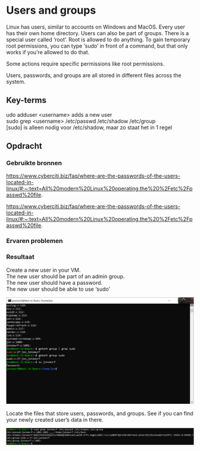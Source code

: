 # Users and groups
Linux has users, similar to accounts on Windows and MacOS. Every user has their own home directory. Users can also be part of groups.
There is a special user called ‘root’. Root is allowed to do anything.
To gain temporary root permissions, you can type ‘sudo’ in front of a command, but that only works if you’re allowed to do that.

Some actions require specific permissions like root permissions.

Users, passwords, and groups are all stored in different files across the system.

## Key-terms

udo adduser &lt;username&gt; adds a new user  
sudo grep &lt;username&gt; /etc/passwd /etc/shadow /etc/group    
[sudo] is alleen nodig voor /etc/shadow, maar zo staat het in 1 regel  

## Opdracht
### Gebruikte bronnen

https://www.cyberciti.biz/faq/where-are-the-passwords-of-the-users-located-in-linux/#:~:text=All%20modern%20Linux%20operating,the%20%2Fetc%2Fpasswd%20file.

https://www.cyberciti.biz/faq/where-are-the-passwords-of-the-users-located-in-linux/#:~:text=All%20modern%20Linux%20operating,the%20%2Fetc%2Fpasswd%20file.

### Ervaren problemen

### Resultaat

Create a new user in your VM.  
The new user should be part of an admin group.  
The new user should have a password.  
The new user should be able to use ‘sudo’  

![vraag1tm4](../00_includes/linux4.PNG)

Locate the files that store users, passwords, and groups. See if you can find your newly created user’s data in there.

![vraag5](../00_includes/linux4xtra.PNG)

